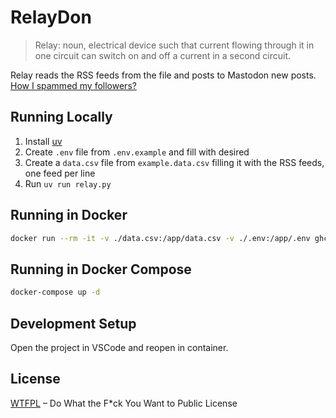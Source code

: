 RelayDon
========

> Relay: noun, electrical device such that current flowing through it in one circuit can switch on and off a current in a second circuit.

Relay reads the RSS feeds from the file and posts to Mastodon new posts. [How I spammed my followers?](https://xobb.me/projects/relaydon)

Running Locally
---------------

1. Install [uv](https://docs.astral.sh/uv/getting-started/installation/)
1. Create `.env` file from `.env.example` and fill with desired
2. Create a `data.csv` file from `example.data.csv` filling it with the RSS feeds, one feed per line
4. Run `uv run relay.py`

Running in Docker
-----------------

```bash
docker run --rm -it -v ./data.csv:/app/data.csv -v ./.env:/app/.env ghcr.io/paulchubatyy/paulchubatyy/relaydon:latest
```

Running in Docker Compose
-------------------------

```bash
docker-compose up -d
```

Development Setup
----------------------

Open the project in VSCode and reopen in container.

License
-------

[WTFPL](./LICENSE) – Do What the F*ck You Want to Public License
